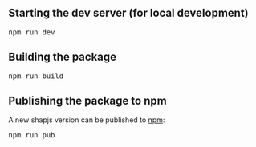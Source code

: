 ## Starting the dev server (for local development)

<pre>
npm run dev
</pre>

## Building the package

<pre>
npm run build
</pre>

## Publishing the package to npm

A new shapjs version can be published to [npm](https://www.npmjs.com/package/shapjs):

<pre>
npm run pub
</pre>
